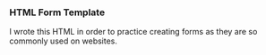 ### HTML Form Template

I wrote this HTML in order to practice creating forms as they are so commonly used on websites.
